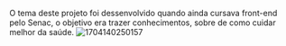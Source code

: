 
O tema deste projeto foi dessenvolvido quando  ainda cursava front-end pelo Senac, o objetivo era trazer conhecimentos, sobre de como cuidar melhor da saúde.
![1704140250157](https://github.com/frankao506/Projeto-Vida/assets/148815946/e2e9314c-450a-4c66-a5d4-7bfaa7bb4f88)
